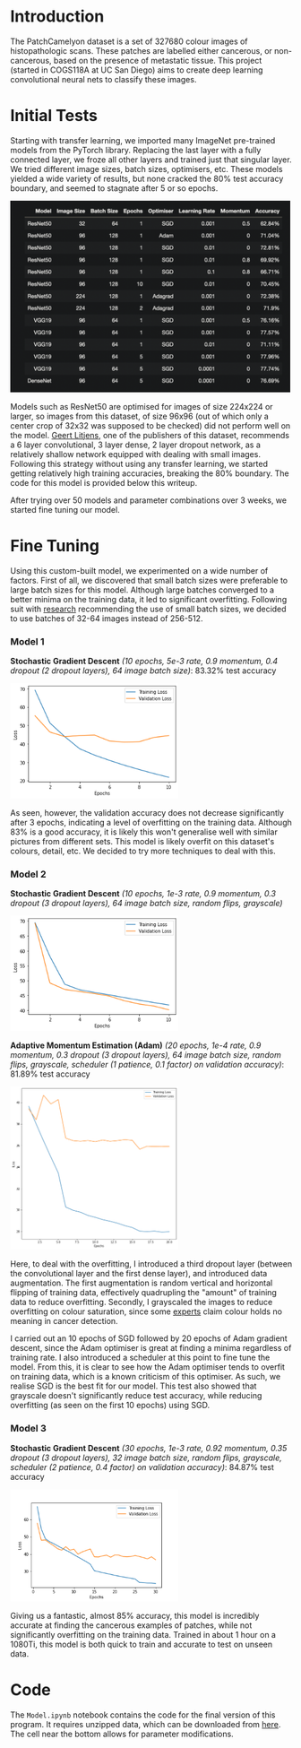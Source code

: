 # Introduction

The PatchCamelyon dataset is a set of 327680 colour images of histopathologic scans. These patches are labelled either cancerous, or non-cancerous, based on the presence of metastatic tissue. This project (started in COGS118A at UC San Diego) aims to create deep learning convolutional neural nets to classify these images.

# Initial Tests

Starting with transfer learning, we imported many ImageNet pre-trained models from the PyTorch library. Replacing the last layer with a fully connected layer, we froze all other layers and trained just that singular layer. We tried different image sizes, batch sizes, optimisers, etc. These models yielded a wide variety of results, but none cracked the 80% test accuracy boundary, and seemed to stagnate after 5 or so epochs.

<img src="grid_search_1.png"  width="500">

Models such as ResNet50 are optimised for images of size 224x224 or larger, so images from this dataset, of size 96x96 (out of which only a center crop of 32x32 was supposed to be checked) did not perform well on the model. [Geert Litjens](https://geertlitjens.nl/post/getting-started-with-camelyon/), one of the publishers of this dataset, recommends a 6 layer convolutional, 3 layer dense, 2 layer dropout network, as a relatively shallow network equipped with dealing with small images. Following this strategy without using any transfer learning, we started getting relatively high training accuracies, breaking the 80% boundary. The code for this model is provided below this writeup.

After trying over 50 models and parameter combinations over 3 weeks, we started fine tuning our model.

# Fine Tuning

Using this custom-built model, we experimented on a wide number of factors. First of all, we discovered that small batch sizes were preferable to large batch sizes for this model. Although large batches converged to a better minima on the training data, it led to significant overfitting. Following suit with [research](https://arxiv.org/abs/1609.04836) recommending the use of small batch sizes, we decided to use batches of 32-64 images instead of 256-512.

### Model 1

**Stochastic Gradient Descent** _(10 epochs, 5e-3 rate, 0.9 momentum, 0.4 dropout (2 dropout layers), 64 image batch size)_: 83.32% test accuracy

<img src="model1.png" width="300">

As seen, however, the validation accuracy does not decrease significantly after 3 epochs, indicating a level of overfitting on the training data. Although 83% is a good accuracy, it is likely this won't generalise well with similar pictures from different sets. This model is likely overfit on this dataset's colours, detail, etc. We decided to try more techniques to deal with this.

### Model 2

**Stochastic Gradient Descent** _(10 epochs, 1e-3 rate, 0.9 momentum, 0.3 dropout (3 dropout layers), 64 image batch size, random flips, grayscale)_

<img src="model2.png" width="300">

**Adaptive Momentum Estimation (Adam)** _(20 epochs, 1e-4 rate, 0.9 momentum, 0.3 dropout (3 dropout layers), 64 image batch size, random flips, grayscale, scheduler (1 patience, 0.1 factor) on validation accuracy)_: 81.89% test accuracy

<img src="model3.png" width="300">

Here, to deal with the overfitting, I introduced a third dropout layer (between the convolutional layer and the first dense layer), and introduced data augmentation. The first augmentation is random vertical and horizontal flipping of training data, effectively quadrupling the "amount" of training data to reduce overfitting. Secondly, I grayscaled the images to reduce overfitting on colour saturation, since some [experts](https://cs230.stanford.edu/projects_winter_2019/reports/15813329.pdf) claim colour holds no meaning in cancer detection.

I carried out an 10 epochs of SGD followed by 20 epochs of Adam gradient descent, since the Adam optimiser is great at finding a minima regardless of training rate. I also introduced a scheduler at this point to fine tune the model. From this, it is clear to see how the Adam optimiser tends to overfit on training data, which is a known criticism of this optimiser. As such, we realise SGD is the best fit for our model. This test also showed that grayscale doesn't significantly reduce test accuracy, while reducing overfitting (as seen on the first 10 epochs) using SGD.

### Model 3

**Stochastic Gradient Descent** _(30 epochs, 1e-3 rate, 0.92 momentum, 0.35 dropout (3 dropout layers), 32 image batch size, random flips, grayscale, scheduler (2 patience, 0.4 factor) on validation accuracy)_: 84.87% test accuracy

<img src="model4.png" width="300">

Giving us a fantastic, almost 85% accuracy, this model is incredibly accurate at finding the cancerous examples of patches, while not significantly overfitting on the training data. Trained in about 1 hour on a 1080Ti, this model is both quick to train and accurate to test on unseen data.

# Code

The `Model.ipynb` notebook contains the code for the final version of this program. It requires unzipped data, which can be downloaded from [here](https://github.com/basveeling/pcam). The cell near the bottom allows for parameter modifications.